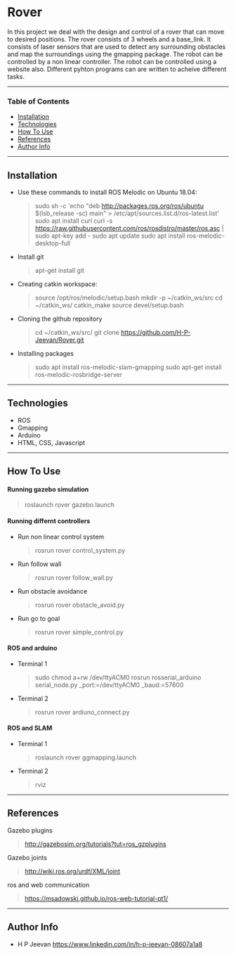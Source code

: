 # Rover

In this project we deal with the design and control of a rover that can move to desired positions. The rover consists of 3 wheels and a base_link. It consists of laser sensors that are used to detect any surrounding obstacles and map the surroundings using the gmapping package. The robot can be controlled by a non linear controller. The robot can be controlled using a website also. Different pyhton programs can are written to acheive different tasks. 

---

### Table of Contents

- [Installation](#installation)
- [Technologies](#technologies)
- [How To Use](#how-to-use)
- [References](#references)
- [Author Info](#author-info)

---

## Installation

- Use these commands to install ROS Melodic on Ubuntu 18.04: 
    > sudo sh -c 'echo "deb http://packages.ros.org/ros/ubuntu $(lsb_release -sc) main" > /etc/apt/sources.list.d/ros-latest.list'
    > sudo apt install curl
    > curl -s https://raw.githubusercontent.com/ros/rosdistro/master/ros.asc | sudo apt-key add -
    > sudo apt update
    > sudo apt install ros-melodic-desktop-full

- Install git
    > apt-get install git

- Creating catkin workspace: 
    > source /opt/ros/melodic/setup.bash
    > mkdir -p ~/catkin_ws/src
    > cd ~/catkin_ws/
    > catkin_make
    > source devel/setup.bash
 
 - Cloning the github repository
    > cd ~/catkin_ws/src/
    > git clone https://github.com/H-P-Jeevan/Rover.git

 - Installing packages
    > sudo apt install ros-melodic-slam-gmapping
    > sudo apt-get install ros-melodic-rosbridge-server
 
---

## Technologies

- ROS
- Gmapping
- Arduino
- HTML, CSS, Javascript

---

## How To Use

#### Running gazebo simulation
  > roslaunch rover gazebo.launch

#### Running differnt controllers
 - Run non linear control system 
    > rosrun rover control_system.py
 - Run follow wall
    > rosrun rover follow_wall.py
 - Run obstacle avoidance
    > rosrun rover obstacle_avoid.py
 - Run go to goal
    > rosrun rover simple_control.py 


#### ROS and arduino
 - Terminal 1
    > sudo chmod a+rw /dev/ttyACM0
    > rosrun rosserial_arduino serial_node.py _port:=/dev/ttyACM0 _baud:=57600
 - Terminal 2
    > rosrun rover ardiuno_connect.py

#### ROS and SLAM
 - Terminal 1
    > roslaunch rover ggmapping.launch
 - Terminal 2
    > rviz

---

## References
Gazebo plugins
   > http://gazebosim.org/tutorials?tut=ros_gzplugins

Gazebo joints
   > http://wiki.ros.org/urdf/XML/joint

ros and web communication
   > https://msadowski.github.io/ros-web-tutorial-pt1/

---

## Author Info

- H P Jeevan https://www.linkedin.com/in/h-p-jeevan-08607a1a8
